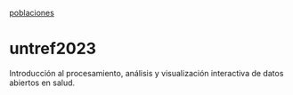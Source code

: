 [poblaciones](RMD/RMD01_Poblacion/01_ProyeccionesDePoblacion.html)

# untref2023
Introducción al procesamiento, análisis y visualización interactiva de datos abiertos en salud.
